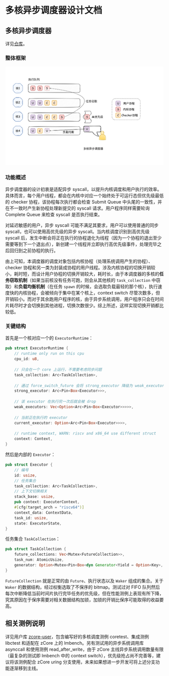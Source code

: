 # 多核异步调度器设计文档

## 多核异步调度器

详见[仓库](https://github.com/OSLab-zCore/PreemptiveScheduler/tree/yuzc)。

### 整体框架

![](./图片/executor.png)

### 功能概述

异步调度器的设计初衷是适配异步 syscall，以提升内核调度和用户执行的效率。具体而言，每个用户线程，都会在内核中对应一个始终处于可运行态但优先级最低的 checker 协程，该协程每次执行都会检查 Submit Queue 中头尾的一致性，并在不一致时产生新协程处理新提交的 syscall 请求。用户程序同样需要轮询 Complete Queue 来检查 syscall 是否执行结束。

对延迟敏感的用户，异步 syscall 可能不满足其要求，用户可以使用普通的同步 syscall，也可以使用高优先级的异步 syscall。当内核调度识别到高优先级 syscall 后，发生中断会将正在执行的协程退化为线程（因为一个协程的退出至少需要等到下一个退出点），新创建一个线程并立即执行高优先级事件，处理完毕之后回归到之前协程的执行。

由上可知，本调度器的调度对象包括内核协程（处理系统调用产生的协程）、checker 协程和另一类为封装成协程的用户线程。涉及内核协程的切换开销较小，耗时短，而设计用户协程的切换开销较大，耗时长，由于本调度器的多核的**任务窃取机制**（如果当前核没有任务可跑，则会从其他核的 `task_collection` 中窃取）和**负载均衡机制**（在任务 `spawn` 的时候，会选取负载最轻的那个核），执行速度快的内核协程，会被倾向于集中在某个核上，context switch 尽管次数多，但开销较小。而对于其余跑用户程序的核，由于异步系统调用，用户程序只会在时间片耗尽时才会切换到其他进程，切换次数很少。综上所述，这样实现切换开销都比较低。

### 关键结构

首先是一个核对应一个的 `ExecutorRuntime`：

```rust
pub struct ExecutorRuntime {
    // runtime only run on this cpu
    cpu_id: u8,

    // 只会在一个 core 上运行，不需要考虑同步问题
    task_collection: Arc<TaskCollection>,

    // 通过 force_switch_future 会将 strong_executor 降级为 weak_executor
    strong_executor: Arc<Pin<Box<Executor>>>,

    // 该 executor 在执行完一次后就会被 drop
    weak_executors: Vec<Option<Arc<Pin<Box<Executor>>>>>,

    // 当前正在执行的 executor
    current_executor: Option<Arc<Pin<Box<Executor>>>>,

    // runtime context, WARN: riscv and x86_64 use different struct
    context: Context,
}
```

然后是内部的 `Executor`：

```rust
pub struct Executor {
    // 编号
    id: usize,
    // 任务集合
    task_collection: Arc<TaskCollection>,
  	// 上下文切换相关
    stack_base: usize,
    pub context: ExecuterContext,
    #[cfg(target_arch = "riscv64")]
    context_data: ContextData,
    task_id: usize,
    state: ExecutorState,
}
```

任务集合 `TaskCollection`：

```rust
pub struct TaskCollection {
    future_collections: Vec<Mutex<FutureCollection>>,
    task_num: AtomicUsize,
    generator: Option<Mutex<Pin<Box<dyn Generator<Yield = Option<Key>, Return = ()>>>>>,
}
```

`FutureCollection` 就是正常的由 `Future`、执行状态以及 `Waker` 组成的集合。关于 `Waker` 的数据结构，经过权衡选取了不保序的 bitmap。测试过对 FIFO 队列然后每次中断降低当前时间片执行完毕任务的优先级，但在性能测例上表现有所下降，究其原因在于保序需要对相关数据结构加锁，加锁的开销比保序可能取得的收益要高。

## 相关测例说明

详见用户库 [zcore-user](https://github.com/OSLab-zCore/zcore-user)，包含编写好的多核调度测例 coretest、集成测例 libctest 和适配在 zCore 上的 lmbench。另有测试用的异步系统调用库 asynccall 和使用测例 read_after_write，由于 zCore 主线异步系统调用数量有限（最复杂的测试即 lmbench 中的 context switch），优先级抢占尚不完善等，建议将该测例配合 zCore uring 分支使用，未来如果想进一步开发可将上述分支功能逐渐移到主线。

